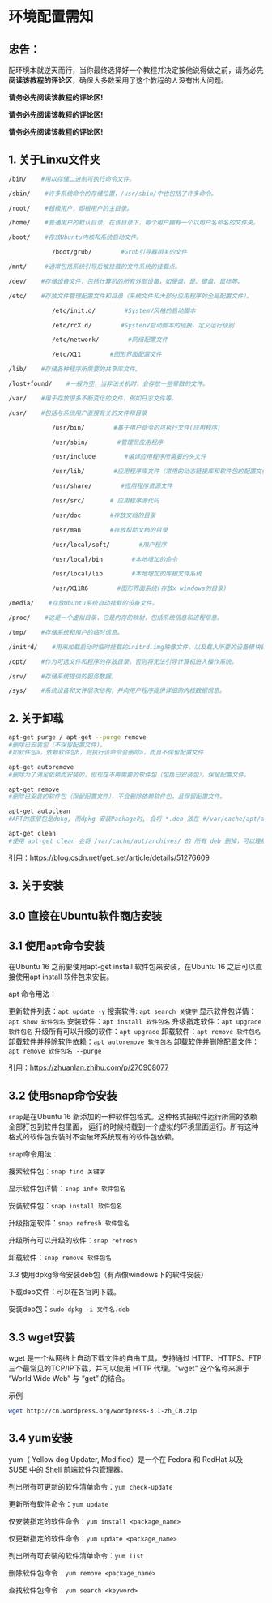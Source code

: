 # 环境配置需知

## 忠告：

配环境本就逆天而行，当你最终选择好一个教程并决定按他说得做之前，请务必先**阅读该教程的评论区**，确保大多数采用了这个教程的人没有出大问题。

**请务必先阅读该教程的评论区!**

**请务必先阅读该教程的评论区!**

**请务必先阅读该教程的评论区!**

## 1. 关于Linxu文件夹

```bash
/bin/    #用以存储二进制可执行命令文件。

/sbin/    #许多系统命令的存储位置，/usr/sbin/中也包括了许多命令。

/root/    #超级用户，即根用户的主目录。

/home/    #普通用户的默认目录，在该目录下，每个用户拥有一个以用户名命名的文件夹。

/boot/    #存放Ubuntu内核和系统启动文件。

            /boot/grub/        #Grub引导器相关的文件

/mnt/     #通常包括系统引导后被挂载的文件系统的挂载点。

/dev/    #存储设备文件，包括计算机的所有外部设备，如硬盘、是、键盘、鼠标等。

/etc/    #存放文件管理配置文件和目录（系统文件和大部分应用程序的全局配置文件）。

            /etc/init.d/        #SystemV风格的启动脚本

            /etc/rcX.d/        #SystenV启动脚本的链接，定义运行级别

            /etc/network/        #网络配置文件

            /etc/X11        #图形界面配置文件

/lib/    #存储各种程序所需要的共享库文件。

/lost+found/    #一般为空，当非法关机时，会存放一些零散的文件。

/var/    #用于存放很多不断变化的文件，例如日志文件等。

/usr/    #包括与系统用户直接有关的文件和目录

            /usr/bin/        #基于用户命令的可执行文件(应用程序)

            /usr/sbin/        #管理员应用程序

            /usr/include        #编译应用程序所需要的头文件

            /usr/lib/        #应用程序库文件（常用的动态链接库和软件包的配置文件）

            /usr/share/        #应用程序资源文件

            /usr/src/       # 应用程序源代码

            /usr/doc        #存放文档的目录

            /usr/man        #存放帮助文档的目录

            /usr/local/soft/        #用户程序

            /usr/local/bin        #本地增加的命令

            /usr/local/lib        #本地增加的库根文件系统

            /usr/X11R6        #图形界面系统(存放x windows的目录)

/media/    #存放Ubuntu系统自动挂载的设备文件。

/proc/    #这是一个虚拟目录，它是内存的映射，包括系统信息和进程信息。

/tmp/    #存储系统和用户的临时信息。

/initrd/    #用来加载启动时临时挂载的initrd.img映像文件，以及载入所要的设备模块目录。

/opt/    #作为可选文件和程序的存放目录，否则将无法引导计算机进入操作系统。

/srv/    #存储系统提供的服务数据。

/sys/    #系统设备和文件层次结构，并向用户程序提供详细的内核数据信息。
```



## 2. 关于卸载

```bash
apt-get purge / apt-get --purge remove
#删除已安装包（不保留配置文件)。
#如软件包a，依赖软件包b，则执行该命令会删除a，而且不保留配置文件

apt-get autoremove
#删除为了满足依赖而安装的，但现在不再需要的软件包（包括已安装包），保留配置文件。

apt-get remove
#删除已安装的软件包（保留配置文件），不会删除依赖软件包，且保留配置文件。

apt-get autoclean
#APT的底层包是dpkg, 而dpkg 安装Package时, 会将 *.deb 放在 #/var/cache/apt/archives/中，apt-get autoclean 只会删除 #/var/cache/apt/archives/ 已经过期的deb。

apt-get clean
#使用 apt-get clean 会将 /var/cache/apt/archives/ 的 所有 deb 删掉，可以理解为 rm /var/cache/apt/archives/*.deb。
```

引用：https://blog.csdn.net/get_set/article/details/51276609

## 3. 关于安装

## 3.0 直接在Ubuntu软件商店安装



## 3.1 使用`apt`命令安装

在Ubuntu 16 之前要使用apt-get install 软件包来安装，在Ubuntu 16 之后可以直接使用apt install 软件包来安装。

apt 命令用法：

更新软件列表：``apt update -y``
搜索软件: ``apt search 关键字``
显示软件包详情：``apt show 软件包名``
安装软件：``apt install 软件包名``
升级指定软件：``apt upgrade 软件包名``
升级所有可以升级的软件：``apt upgrade``
卸载软件：``apt remove 软件包名``
卸载软件并移除软件依赖：``apt autoremove 软件包名``
卸载软件并删除配置文件：``apt remove 软件包名 --purge``

引用：https://zhuanlan.zhihu.com/p/270908077



## 3.2 使用snap命令安装

`snap`是在Ubuntu 16 新添加的一种软件包格式。这种格式把软件运行所需的依赖全部打包到软件包里面， 运行的时候持载到一个虚拟的环境里面运行。所有这种格式的软件包安装时不会破坏系统现有的软件包依赖。

`snap`命令用法：

搜索软件包：`snap find 关键字`

显示软件包详情：`snap info 软件包名`

安装软件包：`snap install 软件包名`

升级指定软件：`snap refresh 软件包名`

升级所有可以升级的软件：`snap refresh`

卸载软件：`snap remove 软件包名`



3.3 使用dpkg命令安装deb包（有点像windows下的软件安装）

下载deb文件：可以在各官网下载。

安装deb包：``sudo dpkg -i 文件名.deb``



## 3.3 wget安装

wget 是一个从网络上自动下载文件的自由工具，支持通过 HTTP、HTTPS、FTP 三个最常见的TCP/IP下载，并可以使用 HTTP 代理。"wget" 这个名称来源于 “World Wide Web” 与 “get” 的结合。

示例

```bash
wget http://cn.wordpress.org/wordpress-3.1-zh_CN.zip
```



## 3.4 yum安装

yum（ Yellow dog Updater, Modified）是一个在 Fedora 和 RedHat 以及 SUSE 中的 Shell 前端软件包管理器。

列出所有可更新的软件清单命令：``yum check-update``

更新所有软件命令：``yum update``

仅安装指定的软件命令：``yum install <package_name>``

仅更新指定的软件命令：``yum update <package_name>``

列出所有可安裝的软件清单命令：``yum list``

删除软件包命令：``yum remove <package_name>``

查找软件包命令：``yum search <keyword>``

